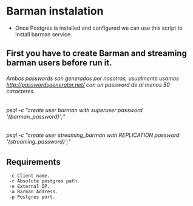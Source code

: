 # Barman instalation

* Once Postgres is installed and configured we can use this script to install barman service.

## First you have to create Barman and streaming barman users before run it.

###### Ambos passwords son generados por nosotros, usualmente usamos http://passwordsgenerator.net/ con un password de al menos 50 caracteres.
 ###### psql -c "create user barman with superuser password '{barman_password}';"
 ###### psql -c "create user streaming_barman with REPLICATION password '{streaming_password}';"

## Requirements 
```
 -c Client name.
 -r Absolute postgres path.
 -e External IP.
 -a Barman Address.
 -p Postgres port.
```